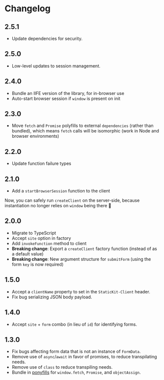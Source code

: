 # Changelog

## 2.5.1

- Update dependencies for security.

## 2.5.0

- Low-level updates to session management.

## 2.4.0

- Bundle an IIFE version of the library, for in-browser use
- Auto-start browser session if `window` is present on init

## 2.3.0

- Move `fetch` and `Promise` polyfills to external `dependencies` (rather than bundled), which means `fetch` calls will be isomorphic (work in Node and browser environments)

## 2.2.0

- Update function failure types

## 2.1.0

- Add a `startBrowserSession` function to the client

Now, you can safely run `createClient` on the server-side, because instantiation
no longer relies on `window` being there 🎉

## 2.0.0

- Migrate to TypeScript
- Accept `site` option in factory
- Add `invokeFunction` method to client
- **Breaking change**: Export a `createClient` factory function (instead of as a default value)
- **Breaking change**: New argument structure for `submitForm` (using the form `key` is now required)

## 1.5.0

- Accept a `clientName` property to set in the `StaticKit-Client` header.
- Fix bug serializing JSON body payload.

## 1.4.0

- Accept `site` + `form` combo (in lieu of `id`) for identifying forms.

## 1.3.0

- Fix bugs affecting form data that is not an instance of `FormData`.
- Remove use of `async`/`await` in favor of promises, to reduce transpilating needs.
- Remove use of `class` to reduce transpiling needs.
- Bundle in [ponyfills](https://github.com/sindresorhus/ponyfill) for `window.fetch`, `Promise`, and `objectAssign`.
